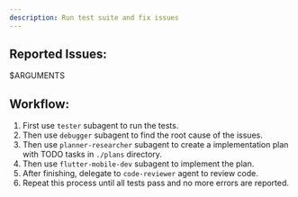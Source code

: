 ```yaml
---
description: Run test suite and fix issues
---
```


## Reported Issues:
<issue>
 $ARGUMENTS
</issue>

## Workflow:
1. First use `tester` subagent to run the tests.
2. Then use `debugger` subagent to find the root cause of the issues.
3. Then use `planner-researcher` subagent to create a implementation plan with TODO tasks in `./plans` directory.
4. Then use `flutter-mobile-dev` subagent to implement the plan.
5. After finishing, delegate to `code-reviewer` agent to review code.
6. Repeat this process until all tests pass and no more errors are reported.